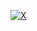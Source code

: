 [![X](https://img.shields.io/badge/Twitter%20-000000?style=for-the-badge&logo=X&logoColor=white)](https://x.com/)
